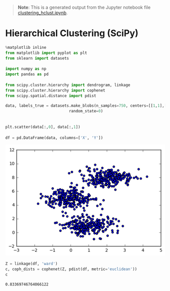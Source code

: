 >**Note**: This is a generated output from the Jupyter notebook file [clustering_hclust.ipynb](clustering_hclust.ipynb).

# Hierarchical Clustering (SciPy)


```python
%matplotlib inline
from matplotlib import pyplot as plt
from sklearn import datasets

import numpy as np
import pandas as pd

from scipy.cluster.hierarchy import dendrogram, linkage
from scipy.cluster.hierarchy import cophenet
from scipy.spatial.distance import pdist
```


```python
data, labels_true = datasets.make_blobs(n_samples=750, centers=[[1,1],[0,5],[2,8]], cluster_std=0.7,
                            random_state=0)


plt.scatter(data[:,0], data[:,1])

df = pd.DataFrame(data, columns=['X', 'Y'])

```


    
![png](clustering_hclust_files/clustering_hclust_2_0.png)
    



```python
Z = linkage(df, 'ward')
c, coph_dists = cophenet(Z, pdist(df, metric='euclidean'))
c
```




    0.83369746764066122




```python

```
